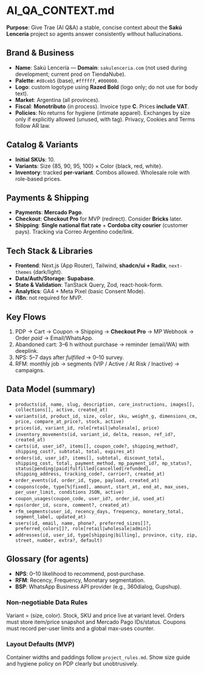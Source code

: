 # AI_QA_CONTEXT.md

**Purpose**: Give Trae (AI Q&A) a stable, concise context about the **Sakú Lencería** project so agents answer consistently without hallucinations.

## Brand & Business

- **Name**: Sakú Lencería — **Domain**: `sakulenceria.com` (not used during development; current prod on TiendaNube).
- **Palette**: `#d8ceb5` (base), `#ffffff`, `#000000`.
- **Logo**: custom logotype using **Razed Bold** (logo only; do not use for body text).
- **Market**: Argentina (all provinces).
- **Fiscal**: **Monotributo** (in process). Invoice type **C**. Prices **include VAT**.
- **Policies**: No returns for hygiene (intimate apparel). Exchanges by size only if explicitly allowed (unused, with tag). Privacy, Cookies and Terms follow AR law.

## Catalog & Variants

- **Initial SKUs**: 10.
- **Variants**: Size {85, 90, 95, 100} × Color {black, red, white}.
- **Inventory**: tracked **per-variant**. Combos allowed. Wholesale role with role-based prices.

## Payments & Shipping

- **Payments**: **Mercado Pago**.
- **Checkout**: **Checkout Pro** for MVP (redirect). Consider **Bricks** later.
- **Shipping**: **Single national flat rate** + **Cordoba city courier** (customer pays). Tracking via Correo Argentino code/link.

## Tech Stack & Libraries

- **Frontend**: Next.js (App Router), Tailwind, **shadcn/ui + Radix**, `next-themes` (dark/light).
- **Data/Auth/Storage**: **Supabase**.
- **State & Validation**: TanStack Query, Zod, react-hook-form.
- **Analytics**: GA4 + Meta Pixel (basic Consent Mode).
- **i18n**: not required for MVP.

## Key Flows

1. PDP → Cart → Coupon → Shipping → **Checkout Pro** → MP Webhook → Order _paid_ → Email/WhatsApp.
2. Abandoned cart: 3–6 h without purchase → reminder (email/WA) with deeplink.
3. NPS: 5–7 days after _fulfilled_ → 0–10 survey.
4. RFM: monthly job → segments (VIP / Active / At Risk / Inactive) → campaigns.

## Data Model (summary)

- `products(id, name, slug, description, care_instructions, images[], collections[], active, created_at)`
- `variants(id, product_id, size, color, sku, weight_g, dimensions_cm, price, compare_at_price?, stock, active)`
- `prices(id, variant_id, role[retail|wholesale], price)`
- `inventory_movements(id, variant_id, delta, reason, ref_id?, created_at)`
- `carts(id, user_id?, items[], coupon_code?, shipping_method?, shipping_cost?, subtotal, total, expires_at)`
- `orders(id, user_id?, items[], subtotal, discount_total, shipping_cost, total, payment_method, mp_payment_id?, mp_status?, status[pending|paid|fulfilled|cancelled|refunded], shipping_address, tracking_code?, carrier?, created_at)`
- `order_events(id, order_id, type, payload, created_at)`
- `coupons(code, type[%|fixed], amount, start_at, end_at, max_uses, per_user_limit, conditions JSON, active)`
- `coupon_usages(coupon_code, user_id?, order_id, used_at)`
- `nps(order_id, score, comment?, created_at)`
- `rfm_segments(user_id, recency_days, frequency, monetary_total, segment_label, updated_at)`
- `users(id, email, name, phone?, preferred_sizes[]?, preferred_colors[]?, role[retail|wholesale|admin])`
- `addresses(id, user_id, type[shipping|billing], province, city, zip, street, number, extra?, default)`

## Glossary (for agents)

- **NPS**: 0–10 likelihood to recommend, post‑purchase.
- **RFM**: Recency, Frequency, Monetary segmentation.
- **BSP**: WhatsApp Business API provider (e.g., 360dialog, Gupshup).

### Non-negotiable Data Rules

Variant = (size, color). Stock, SKU and price live at variant level.
Orders must store item/price snapshot and Mercado Pago IDs/status.
Coupons must record per-user limits and a global max-uses counter.

### Layout Defaults (MVP)

Container widths and paddings follow `project_rules.md`.
Show size guide and hygiene policy on PDP clearly but unobtrusively.
